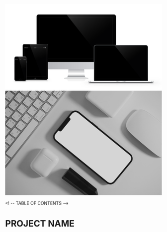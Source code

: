 ![Mockup Desktop](/mockup1.png?raw=true)
![Mockup Mobile](/mockap2.jpg?raw=true)

 <! -- TABLE OF CONTENTS -->
 # PROJECT NAME
